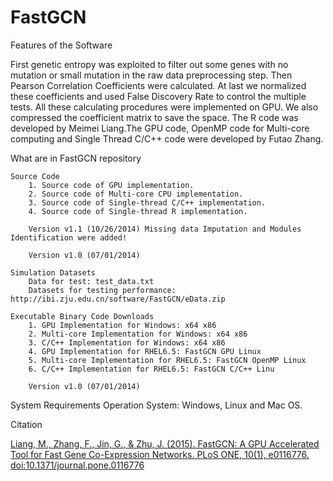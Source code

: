 FastGCN
=======

Features of the Software

First genetic entropy was exploited to filter out some genes with no mutation or small mutation in the raw data preprocessing step. Then Pearson Correlation Coefficients were calculated. At last we normalized these coefficients and used False Discovery Rate to control the multiple tests. All these calculating procedures were implemented on GPU. We also compressed the coefficient matrix to save the space. 
The R code was developed by Meimei Liang.The GPU code, OpenMP code for Multi-core computing and Single Thread C/C++ code were developed by Futao Zhang.

What are in FastGCN repository

	Source Code
		1. Source code of GPU implementation. 
		2. Source code of Multi-core CPU implementation. 
		3. Source code of Single-thread C/C++ implementation. 
		4. Source code of Single-thread R implementation.

		Version v1.1 (10/26/2014) Missing data Imputation and Modules Identification were added!
	
		Version v1.0 (07/01/2014)

	Simulation Datasets
		Data for test: test_data.txt
		Datasets for testing performance: http://ibi.zju.edu.cn/software/FastGCN/eData.zip

	Executable Binary Code Downloads
		1. GPU Implementation for Windows: x64 x86
		2. Multi-core Implementation for Windows: x64 x86
		3. C/C++ Implementation for Windows: x64 x86
		4. GPU Implementation for RHEL6.5: FastGCN GPU Linux
		5. Multi-core Implementation for RHEL6.5: FastGCN OpenMP Linux
		6. C/C++ Implementation for RHEL6.5: FastGCN C/C++ Linu

		Version v1.0 (07/01/2014)

System Requirements
Operation System: Windows, Linux and Mac OS.

Citation

[Liang, M., Zhang, F., Jin, G., & Zhu, J. (2015). FastGCN: A GPU Accelerated Tool for Fast Gene Co-Expression Networks. PLoS ONE, 10(1), e0116776. doi:10.1371/journal.pone.0116776](http://journals.plos.org/plosone/article?id=10.1371/journal.pone.0116776)
